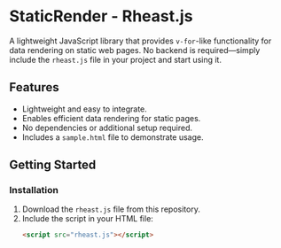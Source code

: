 # StaticRender - Rheast.js

A lightweight JavaScript library that provides `v-for`-like functionality for data rendering on static web pages. No backend is required—simply include the `rheast.js` file in your project and start using it.

## Features
- Lightweight and easy to integrate.
- Enables efficient data rendering for static pages.
- No dependencies or additional setup required.
- Includes a `sample.html` file to demonstrate usage.

## Getting Started

### Installation
1. Download the `rheast.js` file from this repository.
2. Include the script in your HTML file:
   ```html
   <script src="rheast.js"></script>
